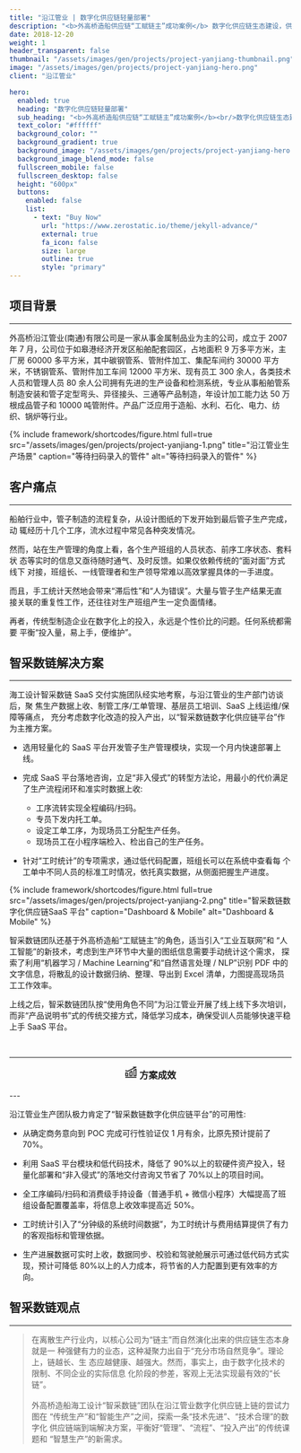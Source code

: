 ```yaml
---
title: "沿江管业 | 数字化供应链轻量部署"
description: "<b>外高桥造船供应链“工赋链主”成功案例</b> 数字化供应链生态建设，供应商数据轻量化上链。"
date: 2018-12-20
weight: 1
header_transparent: false
thumbnail: "/assets/images/gen/projects/project-yanjiang-thumbnail.png"
image: "/assets/images/gen/projects/project-yanjiang-hero.png"
client: "沿江管业"

hero:
  enabled: true
  heading: "数字化供应链轻量部署"
  sub_heading: "<b>外高桥造船供应链“工赋链主”成功案例</b><br/>数字化供应链生态建设，供应商数据轻量化上链。"
  text_color: "#ffffff"
  background_color: ""
  background_gradient: true
  background_image: "/assets/images/gen/projects/project-yanjiang-hero.png"
  background_image_blend_mode: false
  fullscreen_mobile: false
  fullscreen_desktop: false
  height: "600px"
  buttons:
    enabled: false
    list:
      - text: "Buy Now"
        url: "https://www.zerostatic.io/theme/jekyll-advance/"
        external: true
        fa_icon: false
        size: large
        outline: true
        style: "primary"
---
```


## 项目背景

---

外高桥沿江管业(南通)有限公司是一家从事金属制品业为主的公司，成立于 2007 年 7 月，公司位于如皋港经济开发区船舶配套园区，占地面积 9 万多平方米，主厂房 60000 多平方米，其中碳钢管系、管附件加工、集配车间约 30000 平方米，不锈钢管系、管附件加工车间 12000 平方米、现有员工 300 余人，各类技术人员和管理人员 80 余人公司拥有先进的生产设备和检测系统，专业从事船舶管系制造安装和管子定型弯头、异径接头、三通等产品制造，年设计加工能力达 50 万根成品管子和 10000 吨管附件。产品广泛应用于造船、水利、石化、电力、纺织、锅炉等行业。

{% include framework/shortcodes/figure.html full=true src="/assets/images/gen/projects/project-yanjiang-1.png" title="沿江管业生产场景"  caption="等待扫码录入的管件" alt="等待扫码录入的管件" %}

## 客户痛点

---

船舶行业中，管子制造的流程复杂，从设计图纸的下发开始到最后管子生产完成，动 辄经历十几个工序，流水过程中常见各种突发情况。

然而，站在生产管理的角度上看，各个生产班组的人员状态、前序工序状态、套料状 态等实时的信息又亟待随时通气、及时反馈。如果仅依赖传统的“面对面”方式线下 对接，班组长、一线管理者和生产领导常难以高效掌握具体的一手进度。

而且，手工统计天然地会带来“滞后性”和“人为错误”。大量与管子生产结果无直 接关联的重复性工作，还往往对生产班组产生一定负面情绪。

再者，传统型制造企业在数字化上的投入，永远是个性价比的问题。任何系统都需要 平衡“投入量，易上手，便维护”。

## 智采数链解决方案
---

海工设计智采数链 SaaS 交付实施团队经实地考察，与沿江管业的生产部门访谈后，聚 焦生产数据上收、制管工序/工单管理、基层员工培训、SaaS 上线运维/保障等痛点， 充分考虑数字化改造的投入产出，以“智采数链数字化供应链平台”作为主推方案。

- 选用轻量化的 SaaS 平台开发管子生产管理模块，实现一个月内快速部署上线。

- 完成 SaaS 平台落地咨询，立足“非入侵式”的转型方法论，用最小的代价满足 了生产流程闭环和准实时数据上收:
  
  - 工序流转实现全程编码/扫码。
  - 专员下发内托工单。
  - 设定工单工序，为现场员工分配生产任务。
  - 现场员工在小程序端检入、检出自己的生产任务。

- 针对“工时统计”的专项需求，通过低代码配置，班组长可以在系统中查看每 个工单中不同人员的标准工时情况，依托真实数据，从侧面把握生产进度。

{% include framework/shortcodes/figure.html full=true src="/assets/images/gen/projects/project-yanjiang-2.png" title="智采数链数字化供应链SaaS 平台"  caption="Dashboard & Mobile" alt="Dashboard & Mobile" %}

智采数链团队还基于外高桥造船“工赋链主”的角色，适当引入“工业互联网”和 “人工智能”的新技术，考虑到生产环节中大量的图纸信息需要手动统计这个需求， 探索了利用“机器学习 / Machine Learning”和“自然语言处理 / NLP”识别 PDF 中的文字信息，将散乱的设计数据归纳、整理、导出到 Excel 清单，力图提高现场员工工作效率。

上线之后，智采数链团队按“使用角色不同”为沿江管业开展了线上线下多次培训， 而非“产品说明书”式的传统交接方式，降低学习成本，确保受训人员能够快速平稳上手 SaaS 平台。

<!-- 方案成效 -->
<br />

---
<center><h3 style="margin-top:15px;">
<svg width="22" height="22" viewBox="0 0 48 48" fill="none" xmlns="http://www.w3.org/2000/svg"><path d="M4 44H44" stroke="#333" stroke-width="4" stroke-linecap="round" stroke-linejoin="round"/><path d="M4 26L12 28V38H4V26Z" fill="none" stroke="#333" stroke-width="4" stroke-linejoin="round"/><path d="M20 24L28 20V38H20V24Z" fill="none" stroke="#333" stroke-width="4" stroke-linejoin="round"/><path d="M36 16L44 12V38H36V16Z" fill="none" stroke="#333" stroke-width="4" stroke-linejoin="round"/><path d="M4 18L12 20L44 4H34" stroke="#333" stroke-width="4" stroke-linecap="round" stroke-linejoin="round"/></svg> 方案成效</h3></center>
---

<br />
<!-- 方案成效 -->

沿江管业生产团队极力肯定了“智采数链数字化供应链平台”的可用性:

- 从确定商务意向到 POC 完成可行性验证仅 1 月有余，比原先预计提前了 70%。

- 利用 SaaS 平台模块和低代码技术，降低了 90%以上的软硬件资产投入，轻量化部署和“非入侵式”的落地交付咨询又节省了 70%以上的项目时间。

- 全工序编码/扫码和消费级手持设备（普通手机 + 微信小程序）大幅提高了班组设备配置覆盖率，将信息上收效率提高近 50%。

- 工时统计引入了“分钟级的系统时间数据”，为工时统计与费用结算提供了有力的客观指标和管理依据。

- 生产进展数据可实时上收，数据同步、校验和驾驶舱展示可通过低代码方式实现，预计可降低 80%以上的人力成本，将节省的人力配置到更有效率的方向。

## 智采数链观点

---

> 在离散生产行业内，以核心公司为“链主”而自然演化出来的供应链生态本身就是一 种强健有力的业态，这种凝聚力出自于“充分市场自然竞争”。理论上，链越长、生 态应越健康、越强大。然而，事实上，由于数字化技术的限制、不同企业的实际信息 化阶段的参差，客观上无法实现最有效的“长链”。<br /><br />外高桥造船海工设计“智采数链”团队在沿江管业数字化供应链上链的尝试力图在 “传统生产”和“智能生产”之间，探索一条“技术先进”、“技术合理”的数字化 供应链端到端解决方案，平衡好“管理”、“流程”、“投入产出”的传统课题和 “智慧生产”的新需求。